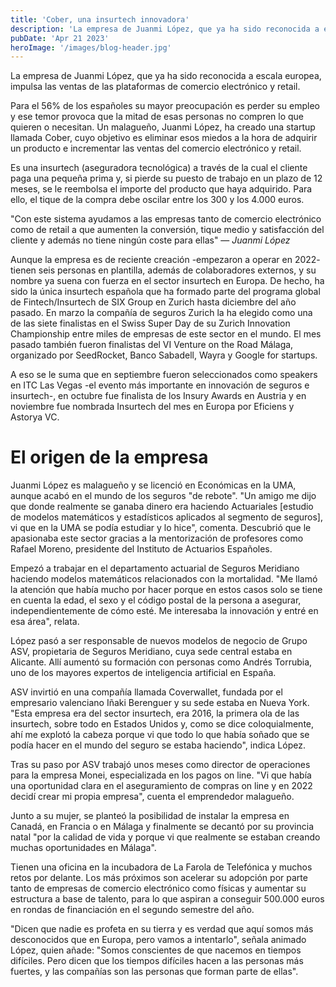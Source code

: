 ```yaml
---
title: 'Cober, una insurtech innovadora'
description: 'La empresa de Juanmi López, que ya ha sido reconocida a escala europea, impulsa las ventas de las plataformas de comercio electrónico y retail.'
pubDate: 'Apr 21 2023'
heroImage: '/images/blog-header.jpg'
---
```


La empresa de Juanmi López, que ya ha sido reconocida a escala europea, impulsa las ventas de las plataformas de comercio electrónico y retail.

Para el 56% de los españoles su mayor preocupación es perder su empleo y ese temor provoca que la mitad de esas personas no compren lo que quieren o necesitan. Un malagueño, Juanmi López, ha creado una startup llamada Cober, cuyo objetivo es eliminar esos miedos a la hora de adquirir un producto e incrementar las ventas del comercio electrónico y retail.

Es una insurtech (aseguradora tecnológica) a través de la cual el cliente paga una pequeña prima y, si pierde su puesto de trabajo en un plazo de 12 meses, se le reembolsa el importe del producto que haya adquirido. Para ello, el tique de la compra debe oscilar entre los 300 y los 4.000 euros. 


"Con este sistema ayudamos a las empresas tanto de comercio electrónico como de retail a que aumenten la conversión, tique medio y satisfacción del cliente y además no tiene ningún coste para ellas" — <cite>Juanmi López</cite>

Aunque la empresa es de reciente creación -empezaron a operar en 2022- tienen seis personas en plantilla, además de colaboradores externos, y su nombre ya suena con fuerza en el sector insurtech en Europa. De hecho, ha sido la única insurtech española que ha formado parte del programa global de Fintech/Insurtech de SIX Group en Zurich hasta diciembre del año pasado. En marzo la compañía de seguros Zurich la ha elegido como una de las siete finalistas en el Swiss Super Day de su Zurich Innovation Championship entre miles de empresas de este sector en el mundo. El mes pasado también fueron finalistas del VI Venture on the Road Málaga, organizado por SeedRocket, Banco Sabadell, Wayra y Google for startups. 

A eso se le suma que en septiembre fueron seleccionados como speakers en ITC Las Vegas -el evento más importante en innovación de seguros e insurtech-, en octubre fue finalista de los Insury Awards en Austria y en noviembre fue nombrada Insurtech del mes en Europa por Eficiens y Astorya VC.
<br>

# El origen de la empresa

Juanmi López es malagueño y se licenció en Económicas en la UMA, aunque acabó en el mundo de los seguros "de rebote". "Un amigo me dijo que donde realmente se ganaba dinero era haciendo Actuariales [estudio de modelos matemáticos y estadísticos aplicados al segmento de seguros], vi que en la UMA se podía estudiar y lo hice", comenta. Descubrió que le apasionaba este sector gracias a la mentorización de profesores como Rafael Moreno, presidente del Instituto de Actuarios Españoles.

Empezó a trabajar en el departamento actuarial de Seguros Meridiano haciendo modelos matemáticos relacionados con la mortalidad. "Me llamó la atención que había mucho por hacer porque en estos casos solo se tiene en cuenta la edad, el sexo y el código postal de la persona a asegurar, independientemente de cómo esté. Me interesaba la innovación y entré en esa área", relata.

López pasó a ser responsable de nuevos modelos de negocio de Grupo ASV, propietaria de Seguros Meridiano, cuya sede central estaba en Alicante. Allí aumentó su formación con personas como Andrés Torrubia, uno de los mayores expertos de inteligencia artificial en España. 

ASV invirtió en una compañía llamada Coverwallet, fundada por el empresario valenciano Iñaki Berenguer y su sede estaba en Nueva York. "Esta empresa era del sector insurtech, era 2016, la primera ola de las insurtech, sobre todo en Estados Unidos y, como se dice coloquialmente, ahí me explotó la cabeza porque vi que todo lo que había soñado que se podía hacer en el mundo del seguro se estaba haciendo", indica López.

Tras su paso por ASV trabajó unos meses como director de operaciones para la empresa Monei, especializada en los pagos on line. "Vi que había una oportunidad clara en el aseguramiento de compras on line y en 2022 decidí crear mi propia empresa", cuenta el emprendedor malagueño. 

Junto a su mujer, se planteó la posibilidad de instalar la empresa en Canadá, en Francia o en Málaga y finalmente se decantó por su provincia natal "por la calidad de vida y porque vi que realmente se estaban creando muchas oportunidades en Málaga".

Tienen una oficina en la incubadora de La Farola de Telefónica y muchos retos por delante. Los más próximos son acelerar su adopción por parte tanto de empresas de comercio electrónico como físicas y aumentar su estructura a base de talento, para lo que aspiran a conseguir 500.000 euros en rondas de financiación en el segundo semestre del año. 

"Dicen que nadie es profeta en su tierra y es verdad que aquí somos más desconocidos que en Europa, pero vamos a intentarlo", señala animado López, quien añade: "Somos conscientes de que nacemos en tiempos difíciles. Pero dicen que los tiempos difíciles hacen a las personas más fuertes, y las compañías son las personas que forman parte de ellas".
